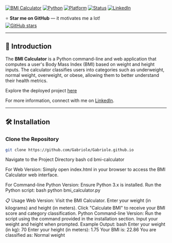 <a name="top"></a>
[![BMI Calculator](https://yourwebsite.com/banner.jpg)](https://gabriole.github.io)
[![Python](https://img.shields.io/badge/Python-3.x-blue.svg)](https://www.python.org/)
[![Platform](https://img.shields.io/badge/platform-Windows%2C%20Linux%2C%20macOS-green.svg)](https://gabriole.github.io)
[![Status](https://img.shields.io/badge/status-active-brightgreen.svg)](https://gabriole.github.io)
[![LinkedIn](https://img.shields.io/badge/linkedin-Ismaïl%20Mouhtaram-blue)](https://www.linkedin.com/in/ismaïl-mouhtaram-02930228a/)

⭐ **Star me on GitHub** — it motivates me a lot!  
[![GitHub stars](https://img.shields.io/github/stars/yourusername/bmi-calculator)](https://github.com/yourusername/bmi-calculator)

---

## 🚀 Introduction

The **BMI Calculator** is a Python command-line and web application that computes a user's Body Mass Index (BMI) based on weight and height inputs. The calculator classifies users into categories such as underweight, normal weight, overweight, or obese, allowing them to better understand their health metrics.

Explore the deployed project [here](https://gabriole.github.io)

For more information, connect with me on [LinkedIn](https://www.linkedin.com/in/ismaïl-mouhtaram-02930228a/).

---

## 🛠️ Installation

### Clone the Repository

```bash
git clone https://github.com/Gabriole/Gabriole.github.io
```
Navigate to the Project Directory
bash
cd bmi-calculator

For Web Version:
Simply open index.html in your browser to access the BMI Calculator web interface.

For Command-line Python Version:
Ensure Python 3.x is installed.
Run the Python script:
bash
python bmi_calculator.py

📋 Usage
Web Version:
Visit the BMI Calculator.
Enter your weight (in kilograms) and height (in meters).
Click "Calculate BMI" to receive your BMI score and category classification.
Python Command-line Version:
Run the script using the command provided in the installation section.
Input your weight and height when prompted.
Example Output:
bash
Enter your weight (in kg): 70
Enter your height (in meters): 1.75
Your BMI is: 22.86
You are classified as: Normal weight
